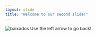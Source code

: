 ```yaml
---
layout: slide
title: "Welcome to our second slide!"
---
```

![baixados](https://user-images.githubusercontent.com/96034246/145911379-dbced3e2-8d5d-4cc5-8bdf-2831078ab253.jpg)
Use the left arrow to go back!
